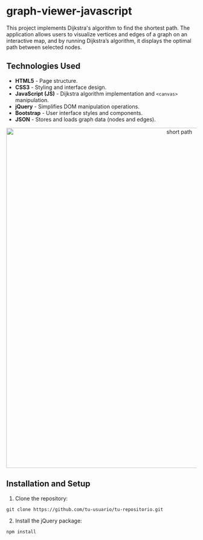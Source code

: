 # graph-viewer-javascript

This project implements Dijkstra's algorithm to find the shortest path. The application allows users to visualize vertices and edges of a graph on an interactive map, and by running Dijkstra’s algorithm, it displays the optimal path between selected nodes.

## Technologies Used

- **HTML5** - Page structure.
- **CSS3** - Styling and interface design.
- **JavaScript (JS)** - Dijkstra algorithm implementation and `<canvas>` manipulation.
- **jQuery** - Simplifies DOM manipulation operations.
- **Bootstrap** - User interface styles and components.
- **JSON** - Stores and loads graph data (nodes and edges).

<p align="center">
  <img src="https://github.com/0xsissN/project-images/blob/main/short-path.png?raw=true" alt="short path" width="900"/>
</p>

## Installation and Setup

1. Clone the repository:
```
git clone https://github.com/tu-usuario/tu-repositorio.git
```
2. Install the jQuery package:
```
npm install
```


